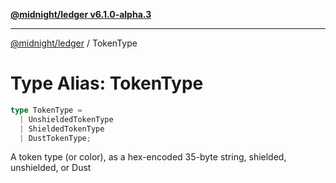 [**@midnight/ledger v6.1.0-alpha.3**](../README.md)

***

[@midnight/ledger](../globals.md) / TokenType

# Type Alias: TokenType

```ts
type TokenType = 
  | UnshieldedTokenType
  | ShieldedTokenType
  | DustTokenType;
```

A token type (or color), as a hex-encoded 35-byte string, shielded, unshielded, or Dust
